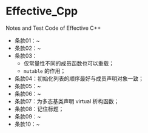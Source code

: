 # Effective_Cpp
Notes and Test Code of Effective C++

- 条款01：~
- 条款02：~
- 条款03：
    - 仅常量性不同的成员函数也可以重载；
    - `mutable` 的作用；
- 条款04：初始化列表的顺序最好与成员声明对象一致；
- 条款05：~
- 条款06：~
- 条款07：为多态基类声明 virtual 析构函数；
- 条款08：记住标题；
- 条款09：~
- 条款10：~
